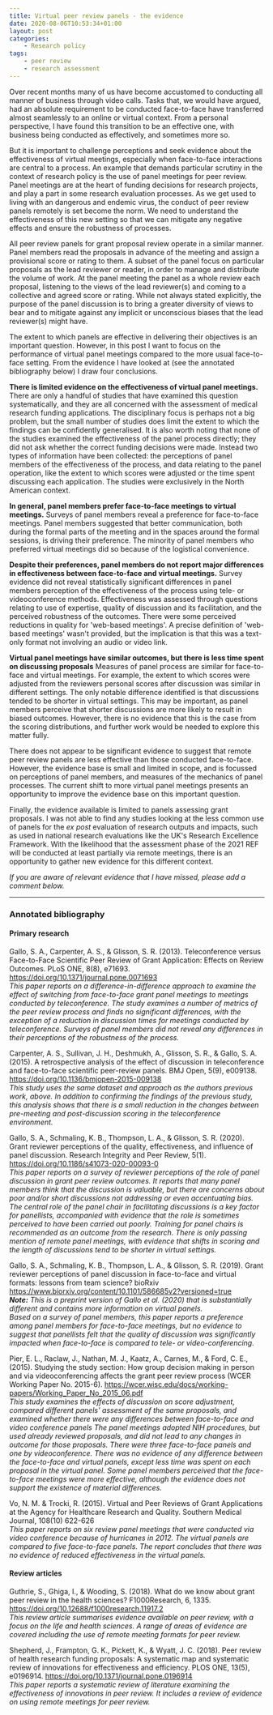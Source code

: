 ```yaml
---
title: Virtual peer review panels - the evidence
date: 2020-08-06T10:53:34+01:00
layout: post
categories:
    - Research policy
tags:
    - peer review
    - research assessment
---
```


Over recent months many of us have become accustomed to conducting all manner of business through video calls.
Tasks that, we would have argued,
had an absolute requirement to be conducted face-to-face have transferred almost seamlessly to an online or virtual context.
From a personal perspective,
I have found this transition to be an effective one,
with business being conducted as effectively, and sometimes more so.

But it is important to challenge perceptions and seek evidence about the effectiveness of virtual meetings,
especially when face-to-face interactions are central to a process.
An example that demands particular scrutiny in the context of research policy is the use of panel meetings for peer review.
Panel meetings are at the heart of funding decisions for research projects, and play a part in some research evaluation processes.
As we get used to living with an dangerous and endemic virus,
the conduct of peer review panels remotely is set become the norm.
We need to understand the effectiveness of this new setting
so that we can mitigate any negative effects
and ensure the robustness of processes.

All peer review panels for grant proposal review operate in a similar manner.
Panel members read the proposals in advance of the meeting and assign a provisional score or rating to them.
A subset of the panel focus on particular proposals as the lead reviewer or reader,
in order to manage and distribute the volume of work.
At the panel meeting the panel as a whole review each proposal,
listening to the views of the lead reviewer(s) and coming to a collective and agreed score or rating.
While not always stated explicitly,
the purpose of the panel discussion is to bring a greater diversity of views to bear
and to mitigate against any implicit or unconscious biases that the lead reviewer(s) might have.

The extent to which panels are effective in delivering their objectives is an important question.
However, in this post I want to focus on the performance of virtual panel meetings compared to the more usual face-to-face setting.
From the evidence I have looked at (see the annotated bibliography below) I draw four conclusions.

**There is limited evidence on the effectiveness of virtual panel meetings.**
There are only a handful of studies that have examined this question systematically,
and they are all concerned with the assessment of medical research funding applications.
The disciplinary focus is perhaps not a big problem,
but the small number of studies does limit the extent to which the findings can be confidently generalised.
It is also worth noting that none of the studies examined the effectiveness of the panel process directly;
they did not ask whether the correct funding decisions were made.
Instead two types of information have been collected:
the perceptions of panel members of the effectiveness of the process,
and data relating to the panel operation,
like the extent to which scores were adjusted or the time spent discussing each application.
The studies were exclusively in the North American context.

**In general, panel members prefer face-to-face meetings to virtual meetings.**
Surveys of panel members reveal a preference for face-to-face meetings.
Panel members suggested that better communication,
both during the formal parts of the meeting and in the spaces around the formal sessions,
is driving their preference.
The minority of panel members who preferred virtual meetings did so because of the logistical convenience. 

**Despite their preferences, panel members do not report major differences in effectiveness between face-to-face and virtual meetings.**
Survey evidence did not reveal statistically significant differences in panel members perception of the effectiveness of the process using tele- or videoconference methods.
Effectiveness was assessed through questions relating to use of expertise,
quality of discussion and its facilitation,
and the perceived robustness of the outcomes.
There were some perceived reductions in quality for 'web-based meetings'.
A precise definition of 'web-based meetings' wasn't provided,
but the implication is that this was a text-only format not involving an audio or video link.

**Virtual panel meetings have similar outcomes, but there is less time spent on discussing proposals**
Measures of panel process are similar for face-to-face and virtual meetings.
For example, the extent to which scores were adjusted from the reviewers personal scores after discussion was similar in different settings.
The only notable difference identified is that discussions tended to be shorter in virtual settings.
This may be important, as panel members perceive that shorter discussions are more likely to result in biased outcomes.
However, there is no evidence that this is the case from the scoring distributions,
and further work would be needed to explore this matter fully.

There does not appear to be significant evidence to suggest that remote peer review panels are less effective than those conducted face-to-face.
However, the evidence base is small and limited in scope,
and is focussed on perceptions of panel members,
and measures of the mechanics of panel processes.
The current shift to more virtual panel meetings presents an opportunity to improve the evidence base on this important question.

Finally, the evidence available is limited to panels assessing grant proposals.
I was not able to find any studies looking at the less common use of panels for the _ex post_ evaluation of research outputs and impacts,
such as used in national research evaluations like the UK's Research Excellence Framework.
With the likelihood that the assessment phase of the 2021 REF will be conducted at least partially via remote meetings,
there is an opportunity to gather new evidence for this different context.

_If you are aware of relevant evidence that I have missed, please add a comment below._

---

### Annotated bibliography

#### Primary research

Gallo, S. A., Carpenter, A. S., & Glisson, S. R. (2013). Teleconference versus Face-to-Face Scientific Peer Review of Grant Application: Effects on Review Outcomes. PLoS ONE, 8(8), e71693. https://doi.org/10.1371/journal.pone.0071693    
_This paper reports on a difference-in-difference approach to examine the effect of switching from face-to-face grant panel meetings to meetings conducted by teleconference.
The study examines a number of metrics of the peer review process and finds no significant differences,
with the exception of a reduction in discussion times for meetings conducted by teleconference.
Surveys of panel members did not reveal any differences in their perceptions of the robustness of the process._

Carpenter, A. S., Sullivan, J. H., Deshmukh, A., Glisson, S. R., & Gallo, S. A. (2015). A retrospective analysis of the effect of discussion in teleconference and face-to-face scientific peer-review panels. BMJ Open, 5(9), e009138. https://doi.org/10.1136/bmjopen-2015-009138    
_This study uses the same dataset and approach as the authors previous work, above.
In addition to confirming the findings of the previous study,
this analysis shows that there is a small reduction in the changes between pre-meeting and post-discussion scoring in the teleconference environment._

Gallo, S. A., Schmaling, K. B., Thompson, L. A., & Glisson, S. R. (2020). Grant reviewer perceptions of the quality, effectiveness, and influence of panel discussion. Research Integrity and Peer Review, 5(1). https://doi.org/10.1186/s41073-020-00093-0    
_This paper reports on a survey of reviewer perceptions of the role of panel discussion in grant peer review outcomes.
It reports that many panel members think that the discussion is valuable,
but there are concerns about poor and/or short discussions not addressing or even accentuating bias.
The central role of the panel chair in facilitating discussions is a key factor for panellists,
accompanied with evidence that the role is sometimes perceived to have been carried out poorly.
Training for panel chairs is recommended as an outcome from the research.
There is only passing mention of remote panel meetings,
with evidence that shifts in scoring and the length of discussions tend to be shorter in virtual settings._

Gallo, S. A., Schmaling, K. B., Thompson, L. A., & Glisson, S. R. (2019). Grant reviewer perceptions of panel discussion in face-to-face and virtual formats: lessons from team science? bioRxiv https://www.biorxiv.org/content/10.1101/586685v2?versioned=true    
_**Note:** This is a preprint version of Gallo et al. (2020) that is substantially different and contains more information on virtual panels.    
Based on a survey of panel members,
this paper reports a preference among panel members for face-to-face meetings,
but no evidence to suggest that panellists felt that the quality of discussion was significantly impacted when face-to-face is compared to tele- or video-conferencing._

Pier, E. L., Raclaw, J., Nathan, M. J., Kaatz, A., Carnes, M., & Ford, C. E., (2015). Studying the study section: How group decision making in person and via videoconferencing affects the grant peer review process (WCER Working Paper No. 2015-6). https://wcer.wisc.edu/docs/working-papers/Working_Paper_No_2015_06.pdf    
_This study examines the effects of discussion on score adjustment,
compared different panels' assessment of the same proposals,
and examined whether there were any differences between face-to-face and video conference panels
The panel meetings adopted NIH procedures,
but  used already reviewed proposals,
and did not lead to any changes in outcome for those proposals.
There were three face-to-face panels and one by videoconference.
There was no evidence of any difference between the face-to-face and virtual panels,
except less time was spent on each proposal in the virtual panel.
Some panel members perceived that the face-to-face meetings were more effective,
although the evidence does not support the existence of material differences._

Vo, N. M. & Trocki, R. (2015). Virtual and Peer Reviews of Grant Applications at the Agency for Healthcare Research and Quality. Southern Medical Journal, 108(10) 622-626    
_This paper reports on six review panel meetings that were conducted via video conference because of hurricanes in 2012.
The virtual panels are compared to five face-to-face panels.
The report concludes that there was no evidence of reduced effectiveness in the virtual panels._

#### Review articles

Guthrie, S., Ghiga, I., & Wooding, S. (2018). What do we know about grant peer review in the health sciences? F1000Research, 6, 1335. https://doi.org/10.12688/f1000research.11917.2    
_This review article summarises evidence available on peer review, with a focus on the life and health sciences.
A range of areas of evidence are covered including the use of remote meeting formats for peer review._

Shepherd, J., Frampton, G. K., Pickett, K., & Wyatt, J. C. (2018). Peer review of health research funding proposals: A systematic map and systematic review of innovations for effectiveness and efficiency. PLOS ONE, 13(5), e0196914. https://doi.org/10.1371/journal.pone.0196914    
_This paper reports a systematic review of literature examining the effectiveness of innovations in peer review.
It includes a review of evidence on using remote meetings for peer review._